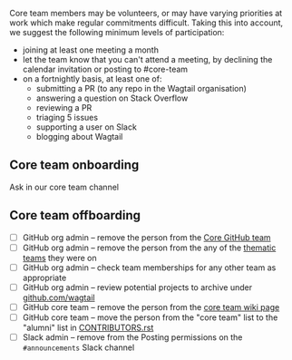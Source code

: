 Core team members may be volunteers, or may have varying priorities at work which make regular commitments difficult. Taking this into account, we suggest the following minimum levels of participation:

 - joining at least one meeting a month
 - let the team know that you can't attend a meeting, by declining the calendar invitation or posting to #core-team
 - on a fortnightly basis, at least one of:
   - submitting a PR (to any repo in the Wagtail organisation)
   - answering a question on Stack Overflow
   - reviewing a PR
   - triaging 5 issues
   - supporting a user on Slack
   - blogging about Wagtail

## Core team onboarding

Ask in our core team channel

## Core team offboarding

- [ ] GitHub org admin – remove the person from the [Core GitHub team](https://github.com/orgs/wagtail/teams/core/members)
- [ ] GitHub org admin – remove the person from the any of the [thematic teams](https://github.com/orgs/wagtail/teams) they were on
- [ ] GitHub org admin – check team memberships for any other team as appropriate
- [ ] GitHub org admin – review potential projects to archive under [github.com/wagtail](https://github.com/wagtail)
- [ ] GitHub core team – remove the person from the [core team wiki page](https://github.com/wagtail/wagtail/wiki/Wagtail-core-team)
- [ ] GitHub core team – move the person from the "core team" list to the "alumni" list in [CONTRIBUTORS.rst](https://github.com/wagtail/wagtail/blob/main/CONTRIBUTORS.rst)
- [ ] Slack admin – remove from the Posting permissions on the `#announcements` Slack channel